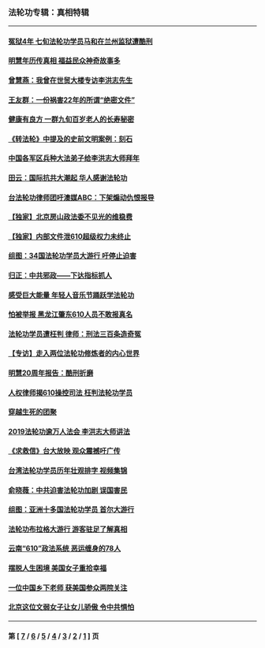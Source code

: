 ### 法轮功专辑：真相特辑
---
#### [冤狱4年 七旬法轮功学员马和在兰州监狱遭酷刑](../../pages/nf4389/n13304688.md?10280430) 
#### [明慧年历传真相 福益民众神奇故事多](../../pages/nf4389/n13294545.md?10280430) 
#### [曾慧燕：我曾在世贸大楼专访李洪志先生](../../pages/nf4389/n12898729.md?10280430) 
#### [王友群：一份祸害22年的所谓“绝密文件”](../../pages/nf4389/n12871750.md?10280430) 
#### [健康有良方 一群九旬百岁老人的长寿秘密](../../pages/nf4389/n12847475.md?10280430) 
#### [《转法轮》中提及的史前文明案例：刻石](../../pages/nf4389/n12758577.md?10280430) 
#### [中国各军区兵种大法弟子给李洪志大师拜年](../../pages/nf4389/n12750047.md?10280430) 
#### [田云：国际抗共大潮起 华人感谢法轮功](../../pages/nf4389/n12357708.md?10280430) 
#### [台法轮功律师团吁澳媒ABC：下架煽动仇恨报导](../../pages/nf4389/n12279917.md?10280430) 
#### [【独家】北京房山政法委不见光的维稳费](../../pages/nf4389/n12031979.md?10280430) 
#### [【独家】内部文件泄610超级权力未终止](../../pages/nf4389/n12023895.md?10280430) 
#### [组图：34国法轮功学员大游行 吁停止迫害](../../pages/nf4389/n11492658.md?10280430) 
#### [归正：中共邪政——下达指标抓人](../../pages/nf4389/n11474770.md?10280430) 
#### [感受巨大能量 年轻人音乐节踊跃学法轮功](../../pages/nf4389/n11441981.md?10280430) 
#### [怕被举报 黑龙江肇东610人员不敢报真名](../../pages/nf4389/n11436499.md?10280430) 
#### [法轮功学员遭枉判 律师：刑法三百条造奇冤](../../pages/nf4389/n11433943.md?10280430) 
#### [【专访】走入两位法轮功修炼者的内心世界](../../pages/nf4389/n11415623.md?10280430) 
#### [明慧20周年报告：酷刑折磨](../../pages/nf4389/n11387954.md?10280430) 
#### [人权律师揭610操控司法 枉判法轮功学员](../../pages/nf4389/n11313370.md?10280430) 
#### [穿越生死的团聚](../../pages/nf4389/n11258922.md?10280430) 
#### [2019法轮功逾万人法会 李洪志大师讲法](../../pages/nf4389/n11265303.md?10280430) 
#### [《求救信》台大放映 观众震撼吁广传](../../pages/nf4389/n10922251.md?10280430) 
#### [台湾法轮功学员历年壮观排字 视频集锦](../../pages/nf4389/n10878789.md?10280430) 
#### [俞晓薇：中共迫害法轮功加剧 误国害民](../../pages/nf4389/n10859260.md?10280430) 
#### [组图：亚洲十多国法轮功学员 首尔大游行](../../pages/nf4389/n10781149.md?10280430) 
#### [法轮功布拉格大游行 游客驻足了解真相](../../pages/nf4389/n10749360.md?10280430) 
#### [云南“610”政法系统 恶运缠身的78人](../../pages/nf4389/n10747534.md?10280430) 
#### [摆脱人生困境 美国女子重拾幸福](../../pages/nf4389/n10688678.md?10280430) 
#### [一位中国乡下老师 获美国参众两院关注](../../pages/nf4389/n10683927.md?10280430) 
#### [北京这位文弱女子让女儿骄傲 令中共惧怕](../../pages/nf4389/n10668341.md?10280430) 

---
#### 第 [ [7](./7.md?10280430) / [6](./6.md?10280430) / [5](./5.md?10280430) / [4](./4.md?10280430) / [3](./3.md?10280430) / [2](./2.md?10280430) / [1](./1.md?10280430) ] 页
